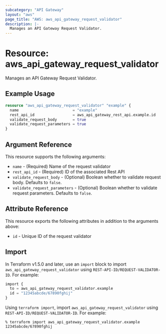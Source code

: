 ```yaml
---
subcategory: "API Gateway"
layout: "aws"
page_title: "AWS: aws_api_gateway_request_validator"
description: |-
  Manages an API Gateway Request Validator.
---
```


# Resource: aws_api_gateway_request_validator

Manages an API Gateway Request Validator.

## Example Usage

```terraform
resource "aws_api_gateway_request_validator" "example" {
  name                        = "example"
  rest_api_id                 = aws_api_gateway_rest_api.example.id
  validate_request_body       = true
  validate_request_parameters = true
}
```

## Argument Reference

This resource supports the following arguments:

* `name` - (Required) Name of the request validator
* `rest_api_id` - (Required) ID of the associated Rest API
* `validate_request_body` - (Optional) Boolean whether to validate request body. Defaults to `false`.
* `validate_request_parameters` - (Optional) Boolean whether to validate request parameters. Defaults to `false`.

## Attribute Reference

This resource exports the following attributes in addition to the arguments above:

* `id` - Unique ID of the request validator

## Import

In Terraform v1.5.0 and later, use an `import` block to import `aws_api_gateway_request_validator` using `REST-API-ID/REQUEST-VALIDATOR-ID`. For example:

```terraform
import {
  to = aws_api_gateway_request_validator.example
  id = "12345abcde/67890fghij"
}
```

Using `terraform import`, import `aws_api_gateway_request_validator` using `REST-API-ID/REQUEST-VALIDATOR-ID`. For example:

```console
% terraform import aws_api_gateway_request_validator.example 12345abcde/67890fghij
```
